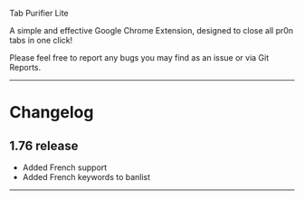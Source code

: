 Tab Purifier Lite

A simple and effective Google Chrome Extension, designed to close all pr0n tabs in one click!

Please feel free to report any bugs you may find as an issue or via Git Reports.

********
# Changelog
## 1.76 release
* Added French support
* Added French keywords to banlist
********
